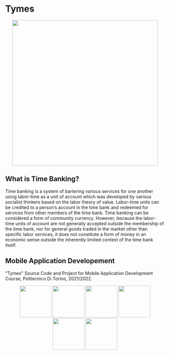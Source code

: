 # Tymes

<p align="center">
  <img width="460" height="460" src="https://user-images.githubusercontent.com/63496218/183475634-f2a82944-9827-4b30-a29d-e8f5320c0b3b.png">
</p>

## What is Time Banking?

Time banking is a system of bartering various services for one another using labor-time as a unit of account which was developed by various socialist thinkers based on the labor theory of value. Labor-time units can be credited to a person’s account in the time bank and redeemed for services from other members of the time bank. Time banking can be considered a form of community currency. However, because the labor-time units of account are not generally accepted outside the membership of the time bank, nor for general goods traded in the market other than specific labor services, it does not constitute a form of money in an economic sense outside the inherently limited context of the time bank itself.


## Mobile Application Developement

"Tymes" Source Code and Project for Mobile Application Development Course, Politecnico Di Torino, 2021/2022.

<p align="center">
  <img src="https://user-images.githubusercontent.com/63496218/183471203-84567763-a596-4b65-8db0-b24671357f38.jpg" width="100" />
  <img src="https://user-images.githubusercontent.com/63496218/183471520-08144b55-430e-4dba-9c3e-e066fd6d7c28.jpg" width="100" /> 
  <img src="https://user-images.githubusercontent.com/63496218/183471534-9b5bbe45-7e3c-4ad6-b2e7-34bceda660b7.jpg" width="100" />
  <img src="https://user-images.githubusercontent.com/63496218/183471580-1945134f-dfaf-47e0-b252-c6022dff8f88.jpg" width="100" />
  <img src="https://user-images.githubusercontent.com/63496218/183471606-8dc0f8c7-b58b-48e6-b873-6c652d51c37c.jpg" width="100" />
  <img src="https://user-images.githubusercontent.com/63496218/183471626-31d50b0b-ffd5-439a-a55f-b432b7228605.jpg" width="100" />
</p>

